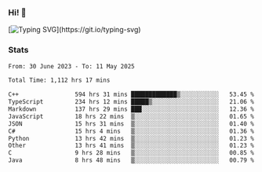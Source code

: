 ### Hi!  👋

[![Typing SVG](https://readme-typing-svg.herokuapp.com?font=Fira+Code&pause=1000&width=435&lines=Hello!+I'm+Texiwustion.)](https://git.io/typing-svg)

### Stats

<!--START_SECTION:waka-->

```txt
From: 30 June 2023 - To: 11 May 2025

Total Time: 1,112 hrs 17 mins

C++                594 hrs 31 mins █████████████▒░░░░░░░░░░░   53.45 %
TypeScript         234 hrs 12 mins █████▒░░░░░░░░░░░░░░░░░░░   21.06 %
Markdown           137 hrs 29 mins ███░░░░░░░░░░░░░░░░░░░░░░   12.36 %
JavaScript         18 hrs 22 mins  ▒░░░░░░░░░░░░░░░░░░░░░░░░   01.65 %
JSON               15 hrs 31 mins  ▒░░░░░░░░░░░░░░░░░░░░░░░░   01.40 %
C#                 15 hrs 4 mins   ▒░░░░░░░░░░░░░░░░░░░░░░░░   01.36 %
Python             13 hrs 42 mins  ▒░░░░░░░░░░░░░░░░░░░░░░░░   01.23 %
Other              13 hrs 41 mins  ▒░░░░░░░░░░░░░░░░░░░░░░░░   01.23 %
C                  9 hrs 28 mins   ▒░░░░░░░░░░░░░░░░░░░░░░░░   00.85 %
Java               8 hrs 48 mins   ▒░░░░░░░░░░░░░░░░░░░░░░░░   00.79 %
```

<!--END_SECTION:waka-->
